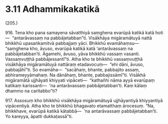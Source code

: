 

# 3.11 Adhammikakatikā



(205.)

916\. Tena kho pana samayena sāvatthiyā saṃghena evarūpā katikā katā hoti—  “antarāvassaṃ na pabbājetabban”ti. Visākhāya migāramātuyā nattā bhikkhū upasaṅkamitvā pabbajjaṃ yāci. Bhikkhū evamāhaṃsu—  “saṃghena kho, āvuso, evarūpā katikā katā ‘antarāvassaṃ na pabbājetabban’ti. Āgamehi, āvuso, yāva bhikkhū vassaṃ vasanti. Vassaṃvuṭṭhā pabbājessantī”ti. Atha kho te bhikkhū vassaṃvuṭṭhā visākhāya migāramātuyā nattāraṃ etadavocuṃ—  “ehi dāni, āvuso, pabbajāhī”ti. So evamāha—  “sacāhaṃ, bhante, pabbajito assaṃ, abhirameyyāmahaṃ. Na dānāhaṃ, bhante, pabbajissāmī”ti. Visākhā migāramātā ujjhāyati khiyyati vipāceti—  “kathañhi nāma ayyā evarūpaṃ katikaṃ karissanti—  ‘na antarāvassaṃ pabbājetabban’ti. Kaṃ kālaṃ dhammo na caritabbo”ti?

917\. Assosuṃ kho bhikkhū visākhāya migāramātuyā ujjhāyantiyā khiyyantiyā vipācentiyā. Atha kho te bhikkhū bhagavato etamatthaṃ ārocesuṃ. “Na, bhikkhave, evarūpā katikā kātabbā—  ‘na antarāvassaṃ pabbājetabban’ti. Yo kareyya, āpatti dukkaṭassā”ti.



